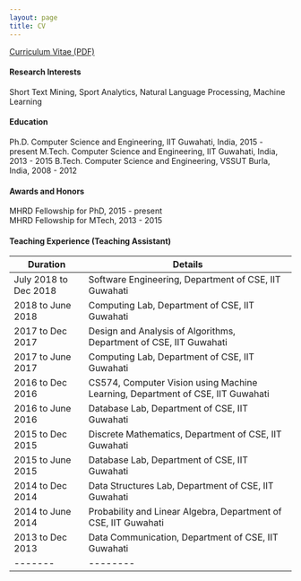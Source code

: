 ```yaml
---
layout: page
title: CV
---
```


[Curriculum Vitae (PDF)](https://swarup-rj.github.io/assets/pdfs/Swarup_cv.pdf)

#### Research Interests

Short Text Mining, Sport Analytics, Natural Language Processing, Machine Learning

#### Education

Ph.D. Computer Science and Engineering, IIT Guwahati, India, 2015 - present
M.Tech. Computer Science and Engineering, IIT Guwahati, India, 2013 - 2015 
B.Tech. Computer Science and Engineering, VSSUT Burla, India, 2008 - 2012

#### Awards and Honors

MHRD Fellowship for PhD, 2015 - present  
MHRD Fellowship for MTech, 2013 - 2015

#### Teaching Experience (Teaching Assistant)

| Duration | Details |
|-------|--------|
| July 2018 to Dec 2018 | Software Engineering, Department of CSE, IIT Guwahati |
|  2018 to June 2018 | Computing Lab, Department of CSE, IIT Guwahati | 
|  2017 to Dec 2017 | Design and Analysis of Algorithms, Department of CSE, IIT Guwahati | 
|  2017 to June 2017 | Computing Lab, Department of CSE, IIT Guwahati | 
|  2016 to Dec 2016 | CS574, Computer Vision using Machine Learning, Department of CSE, IIT Guwahati | 
|  2016 to June 2016 | Database Lab, Department of CSE, IIT Guwahati | 
|  2015 to Dec 2015 | Discrete Mathematics, Department of CSE, IIT Guwahati | 
|  2015 to June 2015 | Database Lab, Department of CSE, IIT Guwahati | 
|  2014 to Dec 2014 | Data Structures Lab, Department of CSE, IIT Guwahati |
|  2014 to June 2014 | Probability and Linear Algebra, Department of CSE, IIT Guwahati |
|  2013 to Dec 2013 | Data Communication, Department of CSE, IIT Guwahati |
|-------|--------|